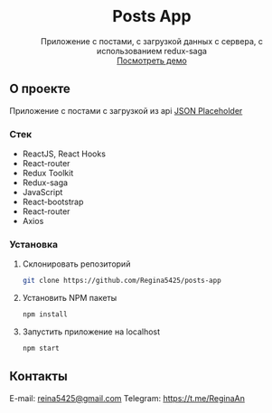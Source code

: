 <!-- PROJECT LOGO -->
<br />
<div align="center">
  <h1 align="center">Posts App</h1>

  <p align="center">
    Приложение с постами, с загрузкой данных с сервера, с использованием redux-saga
	<br/>
	<a href="https://posts-app-weld.vercel.app/">Посмотреть демо</a>
  </p>
</div>


<!-- ABOUT THE PROJECT -->
## О проекте

Приложение с постами с загрузкой из api <a href="https://jsonplaceholder.typicode.com/">JSON Placeholder</a>

### Стек

* ReactJS, React Hooks
* React-router
* Redux Toolkit
* Redux-saga
* JavaScript
* React-bootstrap
* React-router
* Axios


<!-- GETTING STARTED -->
### Установка

1. Склонировать репозиторий
   ```sh
   git clone https://github.com/Regina5425/posts-app
   ```
2. Установить NPM пакеты
   ```sh
   npm install
   ```
3. Запустить приложение на localhost
   ```js
   npm start
   ```

<!-- CONTACT -->
## Контакты

E-mail: reina5425@gmail.com
Telegram: https://t.me/ReginaAn
